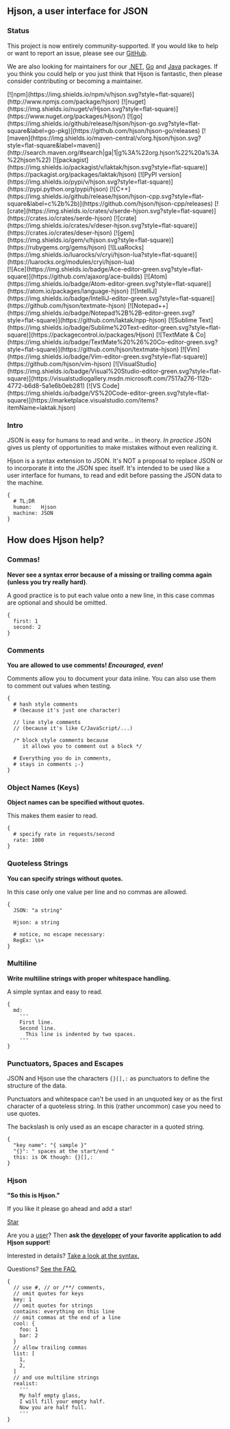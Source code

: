 
## Hjson, a user interface for JSON

### Status

This project is now entirely community-supported. If you would like to help or want to report an issue, please see our [GitHub](https://github.com/hjson/).

We are also looking for maintainers for our [.NET](https://github.com/hjson/hjson-cs), [Go](https://github.com/hjson/hjson-go) and [Java](https://github.com/hjson/hjson-java) packages. If you think you could help or you just think that Hjson is fantastic, then please consider contributing or becoming a maintainer.

<div class="pkgs col2"> [![npm](https://img.shields.io/npm/v/hjson.svg?style=flat-square)](http://www.npmjs.com/package/hjson)  [![nuget](https://img.shields.io/nuget/v/Hjson.svg?style=flat-square)](https://www.nuget.org/packages/Hjson/)  [![go](https://img.shields.io/github/release/hjson/hjson-go.svg?style=flat-square&label=go-pkg)](https://github.com/hjson/hjson-go/releases)  [![maven](https://img.shields.io/maven-central/v/org.hjson/hjson.svg?style=flat-square&label=maven)](http://search.maven.org/#search&#124;ga&#124;1&#124;g%3A%22org.hjson%22%20a%3A%22hjson%22)  [![packagist](https://img.shields.io/packagist/v/laktak/hjson.svg?style=flat-square)](https://packagist.org/packages/laktak/hjson)  [![PyPI version](https://img.shields.io/pypi/v/hjson.svg?style=flat-square)](https://pypi.python.org/pypi/hjson)  [![C++](https://img.shields.io/github/release/hjson/hjson-cpp.svg?style=flat-square&label=c%2b%2b)](https://github.com/hjson/hjson-cpp/releases)  [![crate](https://img.shields.io/crates/v/serde-hjson.svg?style=flat-square)](https://crates.io/crates/serde-hjson)  [![crate](https://img.shields.io/crates/v/deser-hjson.svg?style=flat-square)](https://crates.io/crates/deser-hjson)  [![gem](https://img.shields.io/gem/v/hjson.svg?style=flat-square)](https://rubygems.org/gems/hjson) [![LuaRocks](https://img.shields.io/luarocks/v/cryi/hjson-lua?style=flat-square)](https://luarocks.org/modules/cryi/hjson-lua) </div>

<div class="pkgs epkgs"> [![Ace](https://img.shields.io/badge/Ace-editor-green.svg?style=flat-square)](https://github.com/ajaxorg/ace-builds) [![Atom](https://img.shields.io/badge/Atom-editor-green.svg?style=flat-square)](https://atom.io/packages/language-hjson) [![IntelliJ](https://img.shields.io/badge/IntelliJ-editor-green.svg?style=flat-square)](https://github.com/hjson/textmate-hjson) [![Notepad++](https://img.shields.io/badge/Notepad%2B%2B-editor-green.svg?style=flat-square)](https://github.com/laktak/npp-hjson) [![Sublime Text](https://img.shields.io/badge/Sublime%20Text-editor-green.svg?style=flat-square)](https://packagecontrol.io/packages/Hjson) [![TextMate & Co](https://img.shields.io/badge/TextMate%20%26%20Co-editor-green.svg?style=flat-square)](https://github.com/hjson/textmate-hjson) [![Vim](https://img.shields.io/badge/Vim-editor-green.svg?style=flat-square)](https://github.com/hjson/vim-hjson) [![VisualStudio](https://img.shields.io/badge/Visual%20Studio-editor-green.svg?style=flat-square)](https://visualstudiogallery.msdn.microsoft.com/7517a276-112b-4772-b6d8-5a1e6b0eb281) [![VS Code](https://img.shields.io/badge/VS%20Code-editor-green.svg?style=flat-square)](https://marketplace.visualstudio.com/items?itemName=laktak.hjson) </div>

### Intro

JSON is easy for humans to read and write... in theory. *In practice* JSON gives us plenty of opportunities to make mistakes without even realizing it.

Hjson is a syntax extension to JSON. It's NOT a proposal to replace JSON or to incorporate it into the JSON spec itself. It's intended to be used like a user interface for humans, to read and edit before passing the JSON data to the machine.

```
{
  # TL;DR
  human:   Hjson
  machine: JSON
}
```



## How does Hjson help?

### Commas!

**Never see a syntax error because of a missing or trailing comma again (unless you try really hard)**.

A good practice is to put each value onto a new line, in this case commas are optional and should be omitted.

```
{
  first: 1
  second: 2
}
```

### Comments

**You are allowed to use comments! *Encouraged, even!***

Comments allow you to document your data inline. You can also use them to comment out values when testing.

```
{
  # hash style comments
  # (because it's just one character)

  // line style comments
  // (because it's like C/JavaScript/...)

  /* block style comments because
     it allows you to comment out a block */

  # Everything you do in comments,
  # stays in comments ;-}
}
```

### Object Names (Keys)

**Object names can be specified without quotes.**

This makes them easier to read.

```
{
  # specify rate in requests/second
  rate: 1000
}
```

### Quoteless Strings

**You can specify strings without quotes.**

In this case only one value per line and no commas are allowed.

```
{
  JSON: "a string"

  Hjson: a string

  # notice, no escape necessary:
  RegEx: \s+
}
```

### Multiline

**Write multiline strings with proper whitespace handling.**

A simple syntax and easy to read.

```
{
  md:
    '''
    First line.
    Second line.
      This line is indented by two spaces.
    '''
}
```

### Punctuators, Spaces and Escapes

JSON and Hjson use the characters `{}[],:` as punctuators to define the structure of the data.

Punctuators and whitespace can't be used in an unquoted key or as the first character of a quoteless string. In this (rather uncommon) case you need to use quotes.

The backslash is only used as an escape character in a quoted string.

```
{
  "key name": "{ sample }"
  "{}": " spaces at the start/end "
  this: is OK though: {}[],:
}
```

### Hjson

**"So this is Hjson."**

If you like it please go ahead and add a star!

<a aria-label="Star hjson on GitHub" data-count-aria-label="# stargazers on GitHub" data-count-api="/repos/hjson/hjson#stargazers_count" data-count-href="/hjson/hjson/stargazers" data-style="mega" data-icon="octicon-star" href="https://github.com/hjson/hjson" class="github-button">Star</a>

Are you a [user](users.html)? Then **ask the [developer](download.html) of your favorite application to add Hjson support**!

Interested in details? [Take a look at the syntax.](syntax.html)

Questions? [See the FAQ.](faq.html)

```
{
  // use #, // or /**/ comments,
  // omit quotes for keys
  key: 1
  // omit quotes for strings
  contains: everything on this line
  // omit commas at the end of a line
  cool: {
    foo: 1
    bar: 2
  }
  // allow trailing commas
  list: [
    1,
    2,
  ]
  // and use multiline strings
  realist:
    '''
    My half empty glass,
    I will fill your empty half.
    Now you are half full.
    '''
}
```
